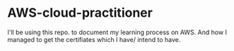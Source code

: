 # AWS-cloud-practitioner
I'll be using this repo. to document my learning process on AWS. And how I managed to get the certifiates which I have/ intend to have. 
